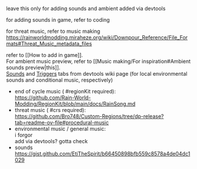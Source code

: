 leave this only for adding sounds and ambient added via devtools

for adding sounds in game, refer to coding

for threat music, refer to music making
https://rainworldmodding.miraheze.org/wiki/Downpour_Reference/File_Formats#Threat_Music_metadata_files

refer to [[How to add in game]].  
For ambient music preview, refer to [[Music making/For inspiration#Ambient sounds preview|this]].   
[Sounds](https://rainworldmodding.miraheze.org/wiki/Dev_Tools#tabber-tabpanel-Sounds-0) and [Triggers](https://rainworldmodding.miraheze.org/wiki/Dev_Tools#tabber-tabpanel-Triggers-0) tabs from devtools wiki page (for local environmental sounds and conditional music, respectively)

- end of cycle music ( #regionKit required):  
https://github.com/Rain-World-Modding/RegionKit/blob/main/docs/RainSong.md  
- threat music ( #crs required):  
https://github.com/Bro748/Custom-Regions/tree/dp-release?tab=readme-ov-file#procedural-music  
- environmental music / general music:  
i forgor  
add via devtools? gotta check  
- sounds  
https://gist.github.com/EtiTheSpirit/b66450898bfb559c8578a4de04dc1029